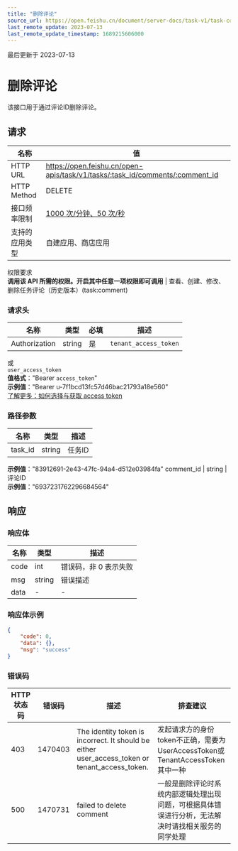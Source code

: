 ```yaml
---
title: "删除评论"
source_url: https://open.feishu.cn/document/server-docs/task-v1/task-comment/delete
last_remote_update: 2023-07-13
last_remote_update_timestamp: 1689215606000
---
```

最后更新于 2023-07-13

# 删除评论

该接口用于通过评论ID删除评论。

## 请求
名称 | 值
---|---
HTTP URL | https://open.feishu.cn/open-apis/task/v1/tasks/:task_id/comments/:comment_id
HTTP Method | DELETE
接口频率限制 | [1000 次/分钟、50 次/秒](https://open.feishu.cn/document/ukTMukTMukTM/uUzN04SN3QjL1cDN)
支持的应用类型 | 自建应用、商店应用
权限要求  
            **调用该 API 所需的权限。开启其中任意一项权限即可调用** | 查看、创建、修改、删除任务评论（历史版本）(task:comment)

### 请求头

名称 | 类型 | 必填 | 描述
--- | --- | --- | ---
Authorization | string | 是 | `tenant_access_token`  
或  
`user_access_token`  
**值格式**："Bearer `access_token`"  
**示例值**："Bearer u-7f1bcd13fc57d46bac21793a18e560"  
[了解更多：如何选择与获取 access token](https://open.feishu.cn/document/uAjLw4CM/ugTN1YjL4UTN24CO1UjN/trouble-shooting/how-to-choose-which-type-of-token-to-use)

### 路径参数

名称 | 类型 | 描述
--- | --- | ---
task_id | string | 任务ID  
**示例值**："83912691-2e43-47fc-94a4-d512e03984fa"
comment_id | string | 评论ID  
**示例值**："6937231762296684564"

## 响应

### 响应体

名称 | 类型 | 描述
--- | --- | ---
code | int | 错误码，非 0 表示失败
msg | string | 错误描述
data | \- | \-

### 响应体示例
```json
{
    "code": 0,
    "data": {},
    "msg": "success"
}
```

### 错误码

HTTP状态码 | 错误码 | 描述 | 排查建议
--- | --- | --- | ---
403 | 1470403 | The identity token is incorrect. It should be either user_access_token or tenant_access_token. | 发起请求方的身份token不正确，需要为UserAccessToken或TenantAccessToken其中一种
500 | 1470731 | failed to delete comment | 一般是删除评论时系统内部逻辑处理出现问题，可根据具体错误进行分析，无法解决时请找相关服务的同学处理
